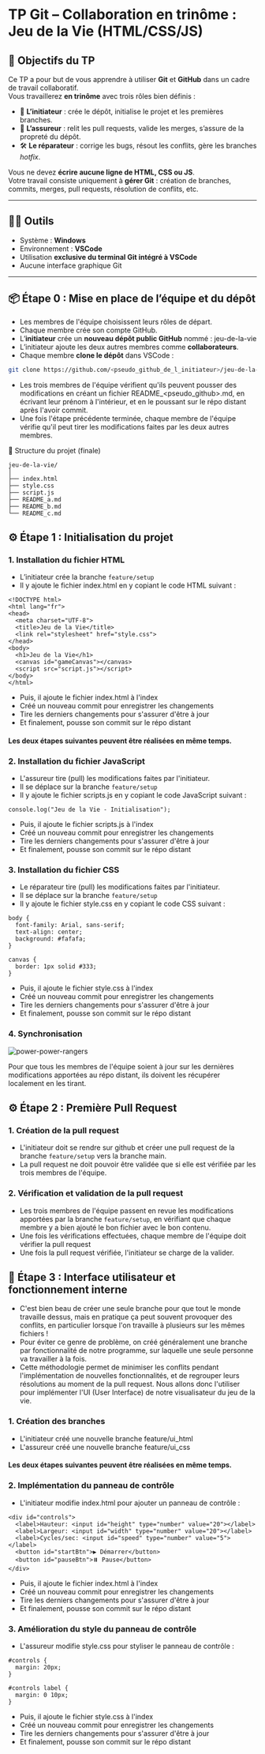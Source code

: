 # TP Git – Collaboration en trinôme : Jeu de la Vie (HTML/CSS/JS)

## 🎯 Objectifs du TP
Ce TP a pour but de vous apprendre à utiliser **Git** et **GitHub** dans un cadre de travail collaboratif.  
Vous travaillerez **en trinôme** avec trois rôles bien définis :

- 🧱 **L’initiateur** : crée le dépôt, initialise le projet et les premières branches.
- 🧩 **L’assureur** : relit les pull requests, valide les merges, s’assure de la propreté du dépôt.
- 🛠️ **Le réparateur** : corrige les bugs, résout les conflits, gère les branches *hotfix*.

Vous ne devez **écrire aucune ligne de HTML, CSS ou JS**.  
Votre travail consiste uniquement à **gérer Git** : création de branches, commits, merges, pull requests, résolution de conflits, etc.

---

## 🧑‍💻 Outils
- Système : **Windows**
- Environnement : **VSCode**
- Utilisation **exclusive du terminal Git intégré à VSCode**
- Aucune interface graphique Git

---

## 📦 Étape 0 : Mise en place de l’équipe et du dépôt

- Les membres de l'équipe choisissent leurs rôles de départ.
- Chaque membre crée son compte GitHub.  
- L’**initiateur** crée un **nouveau dépôt public GitHub** nommé :  jeu-de-la-vie
- L’initiateur ajoute les deux autres membres comme **collaborateurs**.
- Chaque membre **clone le dépôt** dans VSCode :
```bash
git clone https://github.com/<pseudo_github_de_l_initiateur>/jeu-de-la-vie.git
```
- Les trois membres de l'équipe vérifient qu'ils peuvent pousser des modifications en créant un fichier README_<pseudo_github>.md, en écrivant leur prénom à l'intérieur, et en le poussant sur le répo distant après l'avoir commit.
- Une fois l'étape précédente terminée, chaque membre de l'équipe vérifie qu'il peut tirer les modifications faites par les deux autres membres.

📁 Structure du projet (finale)
```
jeu-de-la-vie/
│
├── index.html
├── style.css
├── script.js
├── README_a.md
├── README_b.md
└── README_c.md
```


## ⚙️ Étape 1 : Initialisation du projet


### 1. Installation du fichier HTML

- L’initiateur crée la branche ```feature/setup```
- Il y ajoute le fichier index.html en y copiant le code HTML suivant :
```
<!DOCTYPE html>
<html lang="fr">
<head>
  <meta charset="UTF-8">
  <title>Jeu de la Vie</title>
  <link rel="stylesheet" href="style.css">
</head>
<body>
  <h1>Jeu de la Vie</h1>
  <canvas id="gameCanvas"></canvas>
  <script src="script.js"></script>
</body>
</html>
```

- Puis, il ajoute le fichier index.html à l'index
- Créé un nouveau commit pour enregistrer les changements
- Tire les derniers changements pour s'assurer d'être à jour
- Et finalement, pousse son commit sur le répo distant

#### Les deux étapes suivantes peuvent être réalisées en même temps.

### 2. Installation du fichier JavaScript

- L'assureur tire (pull) les modifications faites par l'initiateur.
- Il se déplace sur la branche ```feature/setup```
- Il y ajoute le fichier scripts.js en y copiant le code JavaScript suivant :

```
console.log("Jeu de la Vie - Initialisation");
```

- Puis, il ajoute le fichier scripts.js à l'index
- Créé un nouveau commit pour enregistrer les changements
- Tire les derniers changements pour s'assurer d'être à jour
- Et finalement, pousse son commit sur le répo distant


### 3. Installation du fichier CSS

- Le réparateur tire (pull) les modifications faites par l'initiateur.
- Il se déplace sur la branche ```feature/setup```
- Il y ajoute le fichier style.css en y copiant le code CSS suivant :

```
body {
  font-family: Arial, sans-serif;
  text-align: center;
  background: #fafafa;
}

canvas {
  border: 1px solid #333;
}

```
- Puis, il ajoute le fichier style.css à l'index
- Créé un nouveau commit pour enregistrer les changements
- Tire les derniers changements pour s'assurer d'être à jour
- Et finalement, pousse son commit sur le répo distant


### 4. Synchronisation

![power-power-rangers](https://github.com/user-attachments/assets/08d59d64-bd58-4c8b-881d-d652d5957210)

Pour que tous les membres de l'équipe soient à jour sur les dernières modifications apportées au répo distant, ils doivent les récupérer localement en les tirant.

## ⚙️ Étape 2 : Première Pull Request

### 1. Création de la pull request
- L'initiateur doit se rendre sur github et créer une pull request de la branche ```feature/setup``` vers la branche main.
- La pull request ne doit pouvoir être validée que si elle est vérifiée par les trois membres de l'équipe.


### 2. Vérification et validation de la pull request
- Les trois membres de l'équipe passent en revue les modifications apportées par la branche ```feature/setup```, en vérifiant que chaque membre y a bien ajouté le bon fichier avec le bon contenu.
- Une fois les vérifications effectuées, chaque membre de l'équipe doit vérifier la pull request
- Une fois la pull request vérifiée, l'initiateur se charge de la valider.



## 🧭 Étape 3 : Interface utilisateur et fonctionnement interne

- C'est bien beau de créer une seule branche pour que tout le monde travaille dessus, mais en pratique ça peut souvent provoquer des conflits, en particulier lorsque l'on travaille à plusieurs sur les mêmes fichiers !
- Pour éviter ce genre de problème, on créé généralement une branche par fonctionnalité de notre programme, sur laquelle une seule personne va travailler à la fois.
- Cette méthodologie permet de minimiser les conflits pendant l'implémentation de nouvelles fonctionnalités, et de regrouper leurs résolutions au moment de la pull request. Nous allons donc l'utiliser pour implémenter l'UI (User Interface) de notre visualisateur du jeu de la vie.

### 1. Création des branches
- L'initiateur créé une nouvelle branche feature/ui_html
- L'assureur créé une nouvelle branche feature/ui_css

#### Les deux étapes suivantes peuvent être réalisées en même temps.

### 2. Implémentation du panneau de contrôle

- L'initiateur modifie index.html pour ajouter un panneau de contrôle :

```
<div id="controls">
  <label>Hauteur: <input id="height" type="number" value="20"></label>
  <label>Largeur: <input id="width" type="number" value="20"></label>
  <label>Cycles/sec: <input id="speed" type="number" value="5"></label>
  <button id="startBtn">▶️ Démarrer</button>
  <button id="pauseBtn">⏸️ Pause</button>
</div>
```

- Puis, il ajoute le fichier index.html à l'index
- Créé un nouveau commit pour enregistrer les changements
- Tire les derniers changements pour s'assurer d'être à jour
- Et finalement, pousse son commit sur le répo distant


### 3. Amélioration du style du panneau de contrôle

- L'assureur modifie style.css pour styliser le panneau de contrôle :

```
#controls {
  margin: 20px;
}

#controls label {
  margin: 0 10px;
}

```

- Puis, il ajoute le fichier style.css à l'index
- Créé un nouveau commit pour enregistrer les changements
- Tire les derniers changements pour s'assurer d'être à jour
- Et finalement, pousse son commit sur le répo distant


